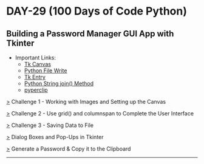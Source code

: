 # DAY-29 (100 Days of Code Python)

## Building a Password Manager GUI App with Tkinter 

* Important Links: 
  * [Tk Canvas](https://tkdocs.com/tutorial/canvas.html) 
  * [Python File Write](https://www.w3schools.com/python/python_file_write.asp) 
  * [Tk Entry](https://tkdocs.com/tutorial/widgets.html#entry) 
  * [Python String join() Method](https://www.w3schools.com/python/ref_string_join.asp) 
  * [pyperclip](https://pypi.org/project/pyperclip/) 
<!--
  * [Article about Password rules](https://blog.codinghorror.com/password-rules-are-bullshit/)
-->

[>](https://github.com/Aniruddh-482/Python-Bootcamp/blob/main/029/Password%20Manager%20Project/main.py) Challenge 1 - Working with Images and Setting up the Canvas <br>

[>](https://github.com/Aniruddh-482/Python-Bootcamp/blob/main/029/Password%20Manager%20Project/main.py) Challenge 2 - Use grid() and columnspan to Complete the User Interface <br>

[>](https://github.com/Aniruddh-482/Python-Bootcamp/blob/main/029/Password%20Manager%20Project/main.py) Challenge 3 - Saving Data to File <br>

[>](https://github.com/Aniruddh-482/Python-Bootcamp/blob/main/029/Password%20Manager%20Project/main.py) Dialog Boxes and Pop-Ups in Tkinter <br>

[>](https://github.com/Aniruddh-482/Python-Bootcamp/blob/main/029/Password%20Manager%20Project/main.py) Generate a Password & Copy it to the Clipboard <br>
<hr>

 
